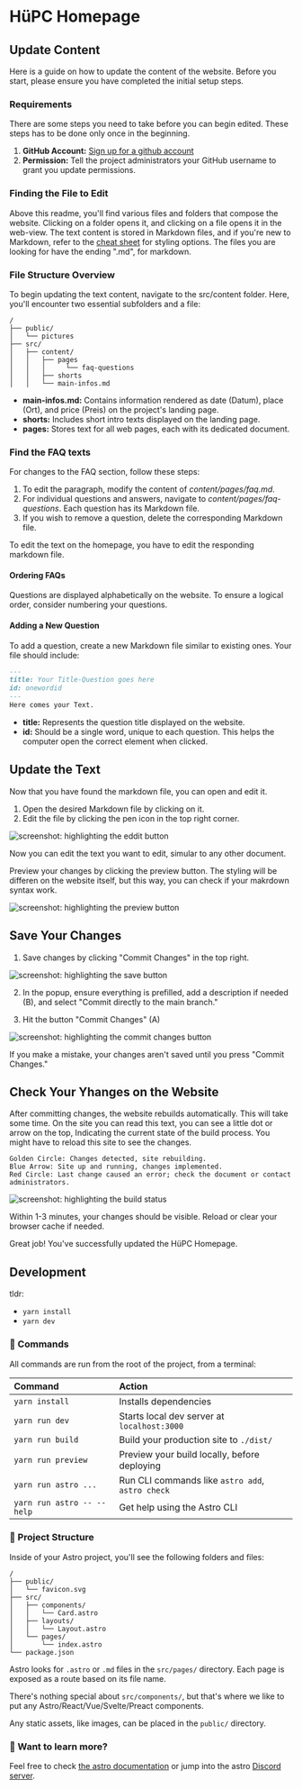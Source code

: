 # HüPC Homepage

## Update Content
Here is a guide on how to update the content of the website.
Before you start, please ensure you have completed the initial setup steps.

### Requirements
There are some steps you need to take before you can begin edited.
These steps has to be done only once in the beginning.

1. **GitHub Account:** [Sign up for a github account](https://github.com/signup?ref_cta=Sign+up&ref_loc=header+logged+out&ref_page=%2F%3Cuser-name%3E%2F%3Crepo-name%3E&source=header-repo&source_repo=layoutleguane%2Fhuepc)
2. **Permission:** Tell the project administrators your GitHub username to grant you update permissions.

### Finding the File to Edit

Above this readme, you'll find various files and folders that compose the website. Clicking on a folder opens it, and clicking on a file opens it in the web-view. The text content is stored in Markdown files, and if you're new to Markdown, refer to the [cheat sheet](https://www.markdownguide.org/cheat-sheet/) for styling options.
The files you are looking for have the ending ".md", for markdown.

### File Structure Overview

To begin updating the text content, navigate to the src/content folder. Here, you'll encounter two essential subfolders and a file:

```
/
├── public/
│   └── pictures
├── src/
│   ├── content/
│   │   ├── pages
│   │   │     └── faq-questions
│   │   ├── shorts
│   │   └── main-infos.md
```

* **main-infos.md:** Contains information rendered as date (Datum), place (Ort), and price (Preis) on the project's landing page.
* **shorts:** Includes short intro texts displayed on the landing page.
* **pages:** Stores text for all web pages, each with its dedicated document.


### Find the FAQ texts

For changes to the FAQ section, follow these steps:

1. To edit the paragraph, modify the content of *content/pages/faq.md*.
2. For individual questions and answers, navigate to *content/pages/faq-questions*. Each question has its Markdown file.
3. If you wish to remove a question, delete the corresponding Markdown file.

To edit the text on the homepage, you have to edit the responding markdown file.

#### Ordering FAQs

Questions are displayed alphabetically on the website. To ensure a logical order, consider numbering your questions.

#### Adding a New Question

To add a question, create a new Markdown file similar to existing ones. Your file should include:

```example.md
---
title: Your Title-Question goes here
id: onewordid
---
Here comes your Text.
```

* **title:** Represents the question title displayed on the website.
* **id:** Should be a single word, unique to each question. This helps the computer open the correct element when clicked.

## Update the Text
Now that you have found the markdown file, you can open and edit it.

1. Open the desired Markdown file by clicking on it.
1. Edit the file by clicking the pen icon in the top right corner.

![screenshot: highlighting the eddit button](assets/images/readme/markdown-edit.png)

Now you can edit the text you want to edit, simular to any other document.

Preview your changes by clicking the preview button. The styling will be differen on the website itself, but this way, you can check if your makrdown syntax work.

![screenshot: highlighting the preview button](assets/images/readme/markdown-edit-doc.png)

## Save Your Changes

1. Save changes by clicking "Commit Changes" in the top right.

![screenshot: highlighting the save button](assets/images/readme/markdown-save-button.png)

2. In the popup, ensure everything is prefilled, add a description if needed (B), and select "Commit directly to the main branch."

3. Hit the button "Commit Changes" (A)

![screenshot: highlighting the commit changes button](assets/images/readme/commit-message.png)

If you make a mistake, your changes aren't saved until you press "Commit Changes."

## Check Your Yhanges on the Website
After committing changes, the website rebuilds automatically.
This will take some time. On the site you can read this text, you can see a little dot or arrow on the top, Indicating the current state of the build process. You might have to reload this site to see the changes.

    Golden Circle: Changes detected, site rebuilding.
    Blue Arrow: Site up and running, changes implemented.
    Red Circle: Last change caused an error; check the document or contact administrators.
    

![screenshot: highlighting the build status](assets/images/readme/status.png)

Within 1-3 minutes, your changes should be visible. Reload or clear your browser cache if needed.

Great job! You've successfully updated the HüPC Homepage.


## Development 

tldr:
  * `yarn install`
  * `yarn dev`

### 🧞 Commands

All commands are run from the root of the project, from a terminal:

| Command                   | Action                                           |
| :------------------------ | :----------------------------------------------- |
| `yarn install`             | Installs dependencies                            |
| `yarn run dev`             | Starts local dev server at `localhost:3000`      |
| `yarn run build`           | Build your production site to `./dist/`          |
| `yarn run preview`         | Preview your build locally, before deploying     |
| `yarn run astro ...`       | Run CLI commands like `astro add`, `astro check` |
| `yarn run astro -- --help` | Get help using the Astro CLI                     |


### 🚀 Project Structure

Inside of your Astro project, you'll see the following folders and files:

```
/
├── public/
│   └── favicon.svg
├── src/
│   ├── components/
│   │   └── Card.astro
│   ├── layouts/
│   │   └── Layout.astro
│   └── pages/
│       └── index.astro
└── package.json
```

Astro looks for `.astro` or `.md` files in the `src/pages/` directory. Each page is exposed as a route based on its file name.

There's nothing special about `src/components/`, but that's where we like to put any Astro/React/Vue/Svelte/Preact components.

Any static assets, like images, can be placed in the `public/` directory.

### 👀 Want to learn more?

Feel free to check [the astro documentation](https://docs.astro.build) or jump into the astro [Discord server](https://astro.build/chat).
